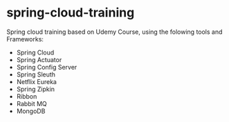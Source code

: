 # spring-cloud-training

Spring cloud training based on Udemy Course, using the folowing tools and Frameworks:

* Spring Cloud
* Spring Actuator
* Spring Config Server
* Spring Sleuth
* Netflix Eureka
* Spring Zipkin
* Ribbon
* Rabbit MQ
* MongoDB

